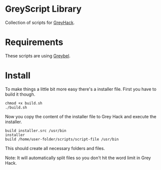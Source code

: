 # GreyScript Library

Collection of scripts for [GreyHack](https://store.steampowered.com/app/605230/Grey_Hack/).

# Requirements

These scripts are using [Greybel](https://github.com/ayecue/greybel).

# Install

To make things a little bit more easy there's a installer file. First you have to build it though.
```
chmod +x build.sh
./build.sh
```
Now you copy the content of the installer file to Grey Hack and execute the installer.
```
build installer.src /usr/bin
installer
build /home/user-folder/scripts/script-file /usr/bin
```
This should create all necessary folders and files.

Note: It will automatically split files so you don't hit the word limit in Grey Hack.
